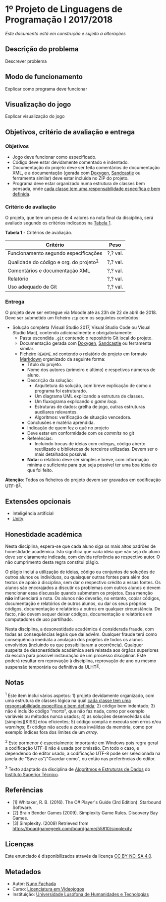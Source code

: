 <!--
1º Projeto de Linguagens de Programação I 2017/2018 (c) by Nuno Fachada

1º Projeto de Linguagens de Programação I 2017/2018 is licensed under a
Creative Commons Attribution-NonCommercial-ShareAlike 4.0 International License.

You should have received a copy of the license along with this
work. If not, see <http://creativecommons.org/licenses/by-nc-sa/4.0/>.
-->

# 1º Projeto de Linguagens de Programação I 2017/2018

_Este documento está em construção e sujeito a alterações_

## Descrição do problema

Descrever problema

## Modo de funcionamento

Explicar como programa deve funcionar

## Visualização do jogo

Explicar visualização do jogo

## Objetivos, critério de avaliação e entrega

<a name="objetivos"></a>

### Objetivos

* Jogo deve funcionar como especificado.
* Código deve estar devidamente comentado e indentado.
* Documentação do projeto deve ser feita comentários de documentação XML, e a
  documentação (gerada com [Doxygen], [Sandcastle] ou ferramenta similar) deve
  estar incluída no ZIP do projeto.
* Programa deve estar organizado numa estrutura de classes bem pensada, onde
  [cada classe tem uma responsabilidade específica e bem definida][SRP].

### Critério de avaliação

O projeto, que tem um peso de 4 valores na nota final da disciplina, será
avaliado segundo os critérios indicados na [Tabela 1](#tabela1).

<a name="tabela1"></a>

**Tabela 1** - Critérios de avaliação.

| Critério                                                  | Peso      |
|-----------------------------------------------------------|-----------|
| Funcionamento segundo especificações                      | ?,? val.  |
| Qualidade do código e org. do projeto<sup>[1](#fn1)</sup> | ?,? val.  |
| Comentários e documentação XML                            | ?,? val.  |
| Relatório                                                 | ?,? val.  |
| Uso adequado de Git                                       | ?,? val.  |

### Entrega

O projeto deve ser entregue via Moodle até às 23h de 22 de abril de 2018.
Deve ser submetido um ficheiro `zip` com os seguintes conteúdos:

* Solução completa (Visual Studio 2017, Visual Studio Code ou Visual Studio
  Mac), contendo adicionalmente e obrigatoriamente:
  * Pasta escondida `.git` contendo o repositório Git local do projeto.
  * Documentação gerada com [Doxygen], [Sandcastle] ou ferramenta similar.
  * Ficheiro `README.md` contendo o relatório do projeto em formato [Markdown]
    organizado da seguinte forma:
    * Título do projeto.
    * Nome dos autores (primeiro e último) e respetivos números de aluno.
    * Descrição da solução:
      * Arquitetura da solução, com breve explicação de como o programa foi
        estruturado.
      * Um diagrama UML explicando a estrutura de classes.
      * Um fluxograma explicando o _game loop_.
      * Estruturas de dados: grelha de jogo, outras estruturas auxiliares
        relevantes.
      * Algoritmos: verificação de situação vencedora.
    * Conclusões e matéria aprendida.
    * Indicação de quem fez o quê no projeto
    * Deve estar em conformidade com os _commits_ no git
    * Referências:
      * Incluindo trocas de ideias com colegas, código aberto reutilizado e
        bibliotecas de terceiros utilizadas. Devem ser o mais detalhados
        possível.
    * **Nota:** o relatório deve ser simples e breve, com informação mínima e
      suficiente para que seja possível ter uma boa ideia do que foi feito.

**Atenção**: Todos os ficheiros do projeto devem ser gravados em codificação
UTF-8<sup>[2](#fn2)</sup>.

## Extensões opcionais

<a name="extensoesop"></a>

* Inteligência artificial
* [Unity]

## Honestidade académica

Nesta disciplina, espera-se que cada aluno siga os mais altos padrões de
honestidade académica. Isto significa que cada ideia que não seja do
aluno deve ser claramente indicada, com devida referência ao respectivo
autor. O não cumprimento desta regra constitui plágio.

O plágio inclui a utilização de ideias, código ou conjuntos de soluções
de outros alunos ou indivíduos, ou quaisquer outras fontes para além
dos textos de apoio à disciplina, sem dar o respectivo crédito a essas
fontes. Os alunos são encorajados a discutir os problemas com outros
alunos e devem mencionar essa discussão quando submetem os projetos.
Essa menção **não** influenciará a nota. Os alunos não deverão, no
entanto, copiar códigos, documentação e relatórios de outros alunos, ou dar os
seus próprios códigos, documentação e relatórios a outros em qualquer
circunstância. De facto, não devem sequer deixar códigos, documentação e
relatórios em computadores de uso partilhado.

Nesta disciplina, a desonestidade académica é considerada fraude, com
todas as consequências legais que daí advêm. Qualquer fraude terá como
consequência imediata a anulação dos projetos de todos os alunos envolvidos
(incluindo os que possibilitaram a ocorrência). Qualquer suspeita de
desonestidade académica será relatada aos órgãos superiores da escola
para possível instauração de um processo disciplinar. Este poderá
resultar em reprovação à disciplina, reprovação de ano ou mesmo
suspensão temporária ou definitiva da ULHT<sup>[3](#fn3)</sup>.

## Notas

<sup><a name="fn1">1</a></sup> Este item inclui vários aspetos: 1) projeto
devidamente organizado, com uma estrutura de classes lógica na qual [cada
classe tem uma responsabilidade específica e bem definida][SRP]; 2) código bem
indentado; 3) não é incluído código "morto", que não faz nada, como por exemplo
variáveis ou métodos nunca usados; 4) as soluções desenvolvidas são
[simples][KISS] e/ou eficientes; 5) código compila e executa sem erros e/ou
_warnings_; 6) código não acede a zonas inválidas da memória, como por exemplo
índices fora dos limites de um _array_.

<sup><a name="fn2">2</a></sup> Este pormenor é especialmente importante em
Windows pois regra geral a codificação UTF-8 não é usada por omissão. Em todo o
caso, e dependendo do editor usado, a codificação UTF-8 pode ser selecionada na
janela de "Save as"/"Guardar como", ou então nas preferências do editor.

<sup><a name="fn3">3</a></sup> Texto adaptado da disciplina de [Algoritmos e
Estruturas de Dados][aed] do [Instituto Superior Técnico][ist].

## Referências

* <a name="ref1">\[1\]</a> Whitaker, R. B. (2016). The C# Player's Guide
  (3rd Edition). Starbound Software.
* <a name="ref2">\[2\]</a> Brain Bender Games (2009). Simplexity Game Rules.
  Discovery Bay Games.
* <a name="ref3">\[3\]</a> Simplexity. (2009) Retrieved from
  https://boardgamegeek.com/boardgame/55810/simplexity

## Licenças

Este enunciado é disponibilizados através da licença [CC BY-NC-SA 4.0].

## Metadados

* Autor: [Nuno Fachada]
* Curso:  [Licenciatura em Videojogos][lamv]
* Instituição: [Universidade Lusófona de Humanidades e Tecnologias][ULHT]

[GPLv3]:https://www.gnu.org/licenses/gpl-3.0.en.html
[CC BY-NC-SA 4.0]:https://creativecommons.org/licenses/by-nc-sa/4.0/
[lamv]:https://www.ulusofona.pt/licenciatura/videojogos
[Nuno Fachada]:https://github.com/fakenmc
[ULHT]:https://www.ulusofona.pt/
[aed]:https://fenix.tecnico.ulisboa.pt/disciplinas/AED-2/2009-2010/2-semestre/honestidade-academica
[ist]:https://tecnico.ulisboa.pt/pt/
[Markdown]:https://guides.github.com/features/mastering-markdown/
[Doxygen]:https://www.stack.nl/~dimitri/doxygen/
[Sandcastle]:https://github.com/EWSoftware/SHFB
[SRP]:https://en.wikipedia.org/wiki/Single_responsibility_principle
[Unity]:https://unity3d.com
